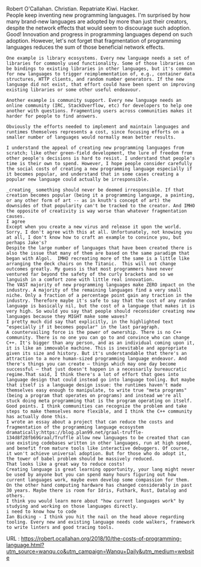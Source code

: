   Robert O'Callahan. Christian. Repatriate Kiwi. Hacker.  
    People keep inventing new programming languages. I'm surprised by how many brand-new languages are adopted by more than just their creators, despite the network effects that would seem to discourage such adoption. Good! Innovation and progress in programming languages depend on such adoption. However, let's not forget that fragmentation of programming languages reduces the sum of those beneficial network effects.
  
    One example is library ecosystems. Every new language needs a set of libraries for commonly used functionality. Some of those libraries can be bindings to existing libraries in other languages, but it's common for new languages to trigger reimplementation of, e.g., container data structures, HTTP clients, and random number generators. If the new language did not exist, that effort could have been spent on improving existing libraries or some other useful endeavour.
  
    Another example is community support. Every new language needs an online community (IRC, StackOverflow, etc) for developers to help one another with questions. Fragmenting users across communities makes it harder for people to find answers.
  
    Obviously the efforts needed to implement and maintain languages and runtimes themselves represents a cost, since focusing efforts on a smaller number of languages would normally mean better results.
  
    I understand the appeal of creating new programming languages from scratch; like other green-field development, the lure of freedom from other people's decisions is hard to resist. I understand that people's time is their own to spend. However, I hope people consider carefully the social costs of creating a new programming language especially if it becomes popular, and understand that in some cases creating a popular new language could actually be irresponsible.
  
    _creating_ something should never be deemed irresponsible. If that creation becomes popular (being it a programming language, a painting, or any other form of art -- as in knuth's concept of art) the downsides of that popularity can't be tracked to the creator. And IMHO the opposite of creativity is way worse than whatever fragmentation causes.  
    I agree  
    Except when you create a new virus and release it upon the world.  
    Sorry, I don't agree with this at all. Unfortunately, not knowing you at all, I don't know how to craft an example to convince you, but perhaps Jake's?  
    Despite the large number of languages that have been created there is also the issue that many of them are based on the same paradigm that began with Algol.  IMHO recreating more of the same is a little like arranging the deck chairs on the Titanic.  This will not change outcomes greatly. My guess is that most programmers have never ventured far beyond the safety of the curly brackets and so we languish in a comfort zone with little real innovation.  
    The VAST majority of new programming languages make ZERO impact on the industry. A majority of the remaining languages find a very small niche. Only a fraction of a percentage point gain any traction in the industry. Therefore maybe it's safe to say that the cost of any random language is basically nil, but the cost of a language that makes it is very high. So would you say that people should reconsider creating new languages because they MIGHT make some waves?  
    I pretty much did say that explicitly, in the highlighted text "especially if it becomes popular" in the last paragraph.  
    A countervailing force is the power of ownership. There is no C++ community. There is no one you can go to and convince who can change C++. It's bigger than any person, and as an individual coming upon it, it is like an immovable machine. This is inevitable and appropriate given its size and history. But it's understandable that there's an attraction to a more human-sized programming language endeavor. And there's things you can create – things which may one day become successful – that just doesn't happen in a necessarily bureaucratic regime.That said, I think there's a lot of effort that goes into language design that could instead go into language tooling. But maybe that itself is a language design issue: the runtimes haven't made themselves easy enough to manipulate, to write true "meta programs" (being a program that operates on programs) and instead we're all stuck doing meta programming that is the program operating on itself.  
    Good points. I think communities can recognize the problem and take steps to make themselves more flexible, and I think the C++ community has actually done this.  
    I wrote an essay about a project that can reduce the costs and fragmentation of the programming language ecosystem dramatically:https://blog.plan99.net/graal-truffle-134d8f28fb69Graal/Truffle allow new languages to be created that can use existing codebases written in other languages, run at high speed, and benefit from mature tools like interactive debuggers. Of course, it won't achieve universal adoption. But for those who do adopt it, the tower of babel problem should be massively reduced.  
    That looks like a great way to reduce costs!  
    Creating language is great learning opportunity, your lang might never be used by anyone but you can spend many hours figuring out how current languages work, maybe even develop some compassion for them. On the other hand computing hardware has changed considerably in past 30 years. Maybe there is room for Idris, Futhark, Rust, Datalog and others.  
    I think you would learn more about "how current languages work" by studying and working on those languages directly.  
    i need to know how to code  
    Ian Bicking - I think you hit the nail on the head above regarding tooling. Every new and existing language needs code walkers, framework to write linters and good tracing tools.   
    
  
    
  
    
  URL : https://robert.ocallahan.org/2018/10/the-costs-of-programming-language.html?utm_source=wanqu.co&utm_campaign=Wanqu+Daily&utm_medium=website
